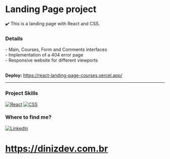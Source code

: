 # Landing Page project
✔️ This is a landing page with React and CSS.

<h3>Details</h3>
- Main, Courses, Form and Comments interfaces<br>
- Implementation of a 404 error page<br>
- Responsive website for different viewports<br><br>

**Deploy:** https://react-landing-page-courses.vercel.app/
<hr>

<h3>Project Skills</h3>

[![React](https://img.shields.io/badge/React-%2320232a.svg?logo=react&logoColor=%2361DAFB)](#)
[![CSS](https://img.shields.io/badge/CSS-1572B6?logo=css3&logoColor=fff)](#)


<h3>Where to find me?</h3>

[![LinkedIn](https://img.shields.io/badge/Linkedin-%230077B5.svg?logo=linkedin&logoColor=white)](https://www.linkedin.com/in/bruno-diniz-oliveira-426a67286/)
<br>
# **https://dinizdev.com.br** 
